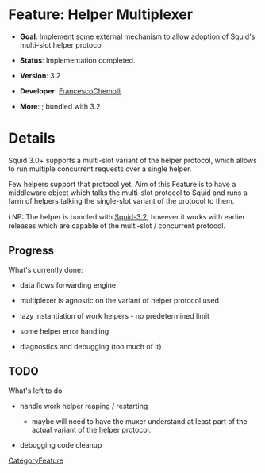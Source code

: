 # Feature: Helper Multiplexer

  - **Goal**: Implement some external mechanism to allow adoption of
    Squid's multi-slot helper protocol

  - **Status**: Implementation completed.

  - **Version**: 3.2

  - **Developer**:
    [FrancescoChemolli](/FrancescoChemolli#)

  - **More**:
    [](ftp://ftp.squid-cache.org/pub/squid/contrib/helper-mux/) ;
    bundled with 3.2

# Details

Squid 3.0+ supports a multi-slot variant of the helper protocol, which
allows to run multiple concurrent requests over a single helper.

Few helpers support that protocol yet. Aim of this Feature is to have a
middleware object which talks the multi-slot protocol to Squid and runs
a farm of helpers talking the single-slot variant of the protocol to
them.

ℹ️
NP: The helper is bundled with
[Squid-3.2](/Squid-3.2#),
however it works with earlier releases which are capable of the
multi-slot / concurrent protocol.

## Progress

What's currently done:

  - data flows forwarding engine

  - multiplexer is agnostic on the variant of helper protocol used

  - lazy instantiation of work helpers - no predetermined limit

  - some helper error handling

  - diagnostics and debugging (too much of it)

## TODO

What's left to do

  - handle work helper reaping / restarting
    
      - maybe will need to have the muxer understand at least part of
        the actual variant of the helper protocol.

  - debugging code cleanup

[CategoryFeature](/CategoryFeature#)
